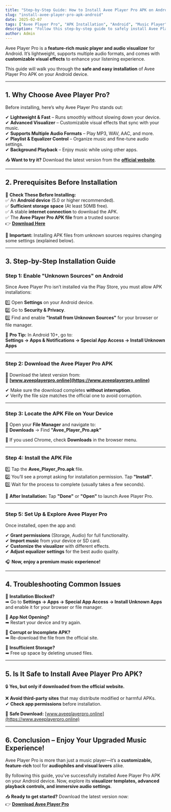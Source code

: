 ```yaml
---
title: "Step-by-Step Guide: How to Install Avee Player Pro APK on Android"
slug: "install-avee-player-pro-apk-android"
date: 2025-02-07
tags: ["Avee Player Pro", "APK Installation", "Android", "Music Player", "Audio Visualizer"]
description: "Follow this step-by-step guide to safely install Avee Player Pro APK on your Android device. Enjoy advanced music playback and stunning visualizers with ease."
author: Admin
---
```


Avee Player Pro is a **feature-rich music player and audio visualizer** for Android. It’s lightweight, supports multiple audio formats, and comes with **customizable visual effects** to enhance your listening experience.  

This guide will walk you through the **safe and easy installation** of Avee Player Pro APK on your Android device.  

---

## **1. Why Choose Avee Player Pro?**  

Before installing, here’s why Avee Player Pro stands out:  

✔ **Lightweight & Fast** – Runs smoothly without slowing down your device.  
✔ **Advanced Visualizer** – Customizable visual effects that sync with your music.  
✔ **Supports Multiple Audio Formats** – Play MP3, WAV, AAC, and more.  
✔ **Playlist & Equalizer Control** – Organize music and fine-tune audio settings.  
✔ **Background Playback** – Enjoy music while using other apps.  

📥 **Want to try it?** Download the latest version from the **[official website](https://www.aveeplayerpro.online)**.  

---

## **2. Prerequisites Before Installation**  

🔹 **Check These Before Installing:**  
✅ An **Android device** (5.0 or higher recommended).  
✅ **Sufficient storage space** (At least 50MB free).  
✅ A stable **internet connection** to download the APK.  
✅ The **Avee Player Pro APK file** from a trusted source:  
👉 **[Download Here](https://www.aveeplayerpro.online)**  

🔹 **Important:** Installing APK files from unknown sources requires changing some settings (explained below).  

---

## **3. Step-by-Step Installation Guide**  

### **Step 1: Enable "Unknown Sources" on Android**  

Since Avee Player Pro isn’t installed via the Play Store, you must allow APK installations:  

1️⃣ Open **Settings** on your Android device.  
2️⃣ Go to **Security & Privacy**.  
3️⃣ Find and enable **"Install from Unknown Sources"** for your browser or file manager.  

🚀 **Pro Tip:** In Android 10+, go to:  
**Settings → Apps & Notifications → Special App Access → Install Unknown Apps**  

---

### **Step 2: Download the Avee Player Pro APK**  

📌 Download the latest version from:  
🔗 **[www.aveeplayerpro.online](https://www.aveeplayerpro.online)**  

✔ Make sure the download completes **without interruption**.  
✔ Verify the file size matches the official one to avoid corruption.  

---

### **Step 3: Locate the APK File on Your Device**  

📂 Open your **File Manager** and navigate to:  
📁 **Downloads** → Find **"Avee_Player_Pro.apk"**  

🔹 If you used Chrome, check **Downloads** in the browser menu.  

---

### **Step 4: Install the APK File**  

1️⃣ Tap the **Avee_Player_Pro.apk** file.  
2️⃣ You’ll see a prompt asking for installation permission. Tap **"Install"**.  
3️⃣ Wait for the process to complete (usually takes a few seconds).  

📌 **After Installation:** Tap **"Done"** or **"Open"** to launch Avee Player Pro.  

---

### **Step 5: Set Up & Explore Avee Player Pro**  

Once installed, open the app and:  

✔ **Grant permissions** (Storage, Audio) for full functionality.  
✔ **Import music** from your device or SD card.  
✔ **Customize the visualizer** with different effects.  
✔ **Adjust equalizer settings** for the best audio quality.  

🎧 **Now, enjoy a premium music experience!**  

---

## **4. Troubleshooting Common Issues**  

🔹 **Installation Blocked?**  
➡ Go to **Settings → Apps → Special App Access → Install Unknown Apps** and enable it for your browser or file manager.  

🔹 **App Not Opening?**  
➡ Restart your device and try again.  

🔹 **Corrupt or Incomplete APK?**  
➡ Re-download the file from the official site.  

🔹 **Insufficient Storage?**  
➡ Free up space by deleting unused files.  

---

## **5. Is It Safe to Install Avee Player Pro APK?**  

🔒 **Yes, but only if downloaded from the official website.**  

❌ **Avoid third-party sites** that may distribute modified or harmful APKs.  
✔ **Check app permissions** before installation.  

📌 **Safe Download:** [www.aveeplayerpro.online](https://www.aveeplayerpro.online)  

---

## **6. Conclusion – Enjoy Your Upgraded Music Experience!**  

Avee Player Pro is more than just a music player—it’s a **customizable, feature-rich** tool for **audiophiles and visual lovers** alike.  

By following this guide, you’ve successfully installed Avee Player Pro APK on your Android device. Now, explore its **visualizer templates, advanced playback controls, and immersive audio settings**.  

📥 **Ready to get started?** Download the latest version now:  
👉 **[Download Avee Player Pro](https://www.aveeplayerpro.online)**  

